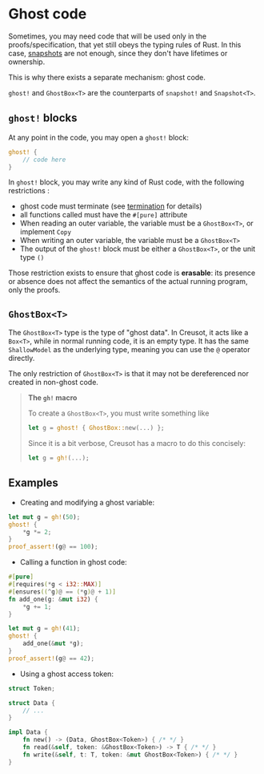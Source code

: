 # Ghost code

Sometimes, you may need code that will be used only in the proofs/specification, that yet still obeys the typing rules of Rust. In this case, [snapshots](snapshots.md) are not enough, since they don't have lifetimes or ownership.

This is why there exists a separate mechanism: ghost code.

`ghost!` and `GhostBox<T>` are the counterparts of `snapshot!` and `Snapshot<T>`.

## `ghost!` blocks

At any point in the code, you may open a `ghost!` block:

```rust
ghost! {
    // code here
}
```

In `ghost!` block, you may write any kind of Rust code, with the following restrictions :

- ghost code must terminate (see [termination](termination.md) for details)
- all functions called must have the `#[pure]` attribute
- When reading an outer variable, the variable must be a `GhostBox<T>`, or implement `Copy`
- When writing an outer variable, the variable must be a `GhostBox<T>`
- The output of the `ghost!` block must be either a `GhostBox<T>`, or the unit type `()`

Those restriction exists to ensure that ghost code is **erasable**: its presence or absence does not affect the semantics of the actual running program, only the proofs.

## `GhostBox<T>`

The `GhostBox<T>` type is the type of "ghost data". In Creusot, it acts like a `Box<T>`, while in normal running code, it is an empty type. It has the same `ShallowModel` as the underlying type, meaning you can use the `@` operator directly.

The only restriction of `GhostBox<T>` is that it may not be dereferenced nor created in non-ghost code.

> **The `gh!` macro**
>
> To create a `GhostBox<T>`, you must write something like
>
> ```rust
> let g = ghost! { GhostBox::new(...) };
> ```
>
> Since it is a bit verbose, Creusot has a macro to do this concisely:
>
> ```rust
> let g = gh!(...);
> ```

## Examples

- Creating and modifying a ghost variable:

```rust
let mut g = gh!(50);
ghost! {
    *g *= 2;
}
proof_assert!(g@ == 100);
```

- Calling a function in ghost code:

```rust
#[pure]
#[requires(*g < i32::MAX)]
#[ensures((^g)@ == (*g)@ + 1)]
fn add_one(g: &mut i32) {
    *g += 1;
}

let mut g = gh!(41);
ghost! {
    add_one(&mut *g);
}
proof_assert!(g@ == 42);
```

- Using a ghost access token:

```rust
struct Token;

struct Data {
    // ...
}

impl Data {
    fn new() -> (Data, GhostBox<Token>) { /* */ }
    fn read(&self, token: &GhostBox<Token>) -> T { /* */ }
    fn write(&self, t: T, token: &mut GhostBox<Token>) { /* */ }
}
```
